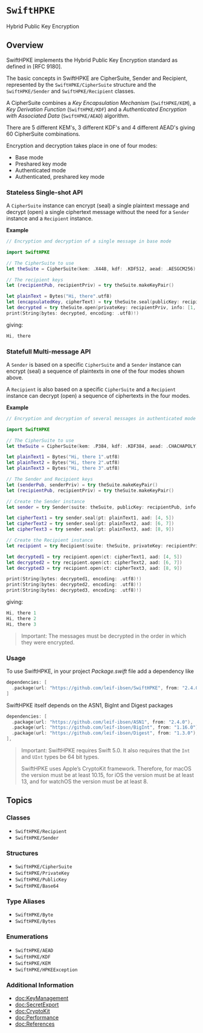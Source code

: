 # ``SwiftHPKE``

Hybrid Public Key Encryption

## Overview

SwiftHPKE implements the Hybrid Public Key Encryption standard as defined in [RFC 9180].

The basic concepts in SwiftHPKE are CipherSuite, Sender and Recipient, represented by the ``SwiftHPKE/CipherSuite`` structure and the ``SwiftHPKE/Sender`` and ``SwiftHPKE/Recipient`` classes.

A CipherSuite combines a *Key Encapsulation Mechanism* (``SwiftHPKE/KEM``), a *Key Derivation Function* (``SwiftHPKE/KDF``)
and a *Authenticated Encryption with Associated Data* (``SwiftHPKE/AEAD``) algorithm.

There are 5 different KEM's, 3 different KDF's and 4 different AEAD's giving 60 CipherSuite combinations.

Encryption and decryption takes place in one of four modes:

* Base mode
* Preshared key mode
* Authenticated mode
* Authenticated, preshared key mode

### Stateless Single-shot API

A `CipherSuite` instance can encrypt (seal) a single plaintext message and decrypt (open) a single
ciphertext message without the need for a `Sender` instance and a `Recipient` instance.

**Example**

```swift
// Encryption and decryption of a single message in base mode

import SwiftHPKE

// The CipherSuite to use
let theSuite = CipherSuite(kem: .X448, kdf: .KDF512, aead: .AESGCM256)

// The recipient keys
let (recipientPub, recipientPriv) = try theSuite.makeKeyPair()

let plainText = Bytes("Hi, there".utf8)
let (encapsulatedKey, cipherText) = try theSuite.seal(publicKey: recipientPub, info: [1, 2, 3], pt: plainText, aad: [4, 5, 6])
let decrypted = try theSuite.open(privateKey: recipientPriv, info: [1, 2, 3], ct: cipherText, aad: [4, 5, 6], encap: encapsulatedKey)
print(String(bytes: decrypted, encoding: .utf8)!)
```
giving:
```swift
Hi, there
```

### Statefull Multi-message API

A `Sender` is based on a specific `CipherSuite` and a `Sender` instance can encrypt (seal)
a sequence of plaintexts in one of the four modes shown above.

A `Recipient` is also based on a specific `CipherSuite` and a `Recipient` instance can decrypt (open)
a sequence of ciphertexts in the four modes.

**Example**

```swift
// Encryption and decryption of several messages in authenticated mode

import SwiftHPKE

// The CipherSuite to use
let theSuite = CipherSuite(kem: .P384, kdf: .KDF384, aead: .CHACHAPOLY)

let plainText1 = Bytes("Hi, there 1".utf8)
let plainText2 = Bytes("Hi, there 2".utf8)
let plainText3 = Bytes("Hi, there 3".utf8)

// The Sender and Recipient keys
let (senderPub, senderPriv) = try theSuite.makeKeyPair()
let (recipientPub, recipientPriv) = try theSuite.makeKeyPair()

// Create the Sender instance
let sender = try Sender(suite: theSuite, publicKey: recipientPub, info: [1, 2, 3], authentication: senderPriv)

let cipherText1 = try sender.seal(pt: plainText1, aad: [4, 5])
let cipherText2 = try sender.seal(pt: plainText2, aad: [6, 7])
let cipherText3 = try sender.seal(pt: plainText3, aad: [8, 9])

// Create the Recipient instance
let recipient = try Recipient(suite: theSuite, privateKey: recipientPriv, info: [1, 2, 3], authentication: senderPub, encap: sender.encapsulatedKey)

let decrypted1 = try recipient.open(ct: cipherText1, aad: [4, 5])
let decrypted2 = try recipient.open(ct: cipherText2, aad: [6, 7])
let decrypted3 = try recipient.open(ct: cipherText3, aad: [8, 9])

print(String(bytes: decrypted1, encoding: .utf8)!)
print(String(bytes: decrypted2, encoding: .utf8)!)
print(String(bytes: decrypted3, encoding: .utf8)!)
```
giving:
```swift
Hi, there 1
Hi, there 2
Hi, there 3
```

> Important:
The messages must be decrypted in the order in which they were encrypted.

### Usage

To use SwiftHPKE, in your project *Package.swift* file add a dependency like

```swift
dependencies: [
  .package(url: "https://github.com/leif-ibsen/SwiftHPKE", from: "2.4.0"),
]
```

SwiftHPKE itself depends on the ASN1, BigInt and Digest packages

```swift
dependencies: [
  .package(url: "https://github.com/leif-ibsen/ASN1", from: "2.4.0"),
  .package(url: "https://github.com/leif-ibsen/BigInt", from: "1.16.0"),
  .package(url: "https://github.com/leif-ibsen/Digest", from: "1.3.0"),
],
```

> Important:
SwiftHPKE requires Swift 5.0. It also requires that the `Int` and `UInt` types be 64 bit types.
>
> SwiftHPKE uses Apple’s CryptoKit framework. Therefore, for macOS the version must be at least 10.15,
for iOS the version must be at least 13, and for watchOS the version must be at least 8.

## Topics

### Classes

- ``SwiftHPKE/Recipient``
- ``SwiftHPKE/Sender``

### Structures

- ``SwiftHPKE/CipherSuite``
- ``SwiftHPKE/PrivateKey``
- ``SwiftHPKE/PublicKey``
- ``SwiftHPKE/Base64``

### Type Aliases

- ``SwiftHPKE/Byte``
- ``SwiftHPKE/Bytes``

### Enumerations

- ``SwiftHPKE/AEAD``
- ``SwiftHPKE/KDF``
- ``SwiftHPKE/KEM``
- ``SwiftHPKE/HPKEException``

### Additional Information

- <doc:KeyManagement>
- <doc:SecretExport>
- <doc:CryptoKit>
- <doc:Performance>
- <doc:References>

